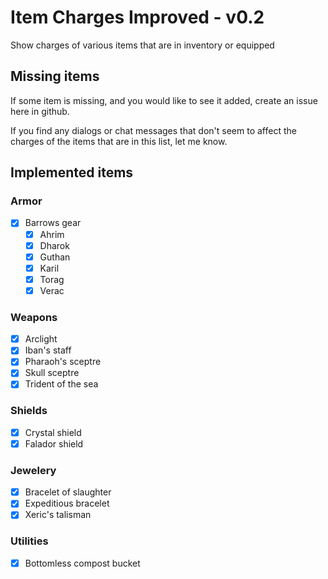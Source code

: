 # Item Charges Improved - v0.2
Show charges of various items that are in inventory or equipped

## Missing items
If some item is missing, and you would like to see it added, create an issue here in github.

If you find any dialogs or chat messages that don't seem to affect the charges of the items that are in this list, let me know.

## Implemented items
### Armor
- [x] Barrows gear
  - [x] Ahrim
  - [x] Dharok
  - [x] Guthan
  - [x] Karil
  - [x] Torag
  - [x] Verac

### Weapons
- [x] Arclight
- [x] Iban's staff
- [x] Pharaoh's sceptre
- [x] Skull sceptre
- [x] Trident of the sea

### Shields
- [x] Crystal shield
- [x] Falador shield

### Jewelery
- [x] Bracelet of slaughter
- [x] Expeditious bracelet
- [x] Xeric's talisman

### Utilities
- [x] Bottomless compost bucket